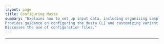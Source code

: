 ```yaml
---
layout: page
title: Configuring Musta
summary: "Explains how to set up input data, including organizing sample data and supported data formats.
Provides guidance on configuring the Musta CLI and customizing variant calling and annotation.
Discusses the use of configuration files."
---
```


--- 
